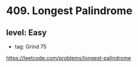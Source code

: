 # 409. Longest Palindrome
## level: Easy

- tag: Grind 75

https://leetcode.com/problems/longest-palindrome